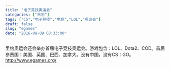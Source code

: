 ```yaml
---
title: "电子竞技奥运会"
categories: ["日志"]
tags: ["CS","电子竞技","电竞","LOL","奥运会"]
draft: false
slug: "egames"
date: "2016-08-09 08:33:00"
---
```


里约奥运会还会举办首届电子竞技奥运会。游戏包含：LOL、Dota2、COD。首届参赛国：美国、英国、巴西、加拿大。没有中国，没有CS：GO。<a href="http://www.egames.org/" target="_blank">http://www.egames.org/</a>
